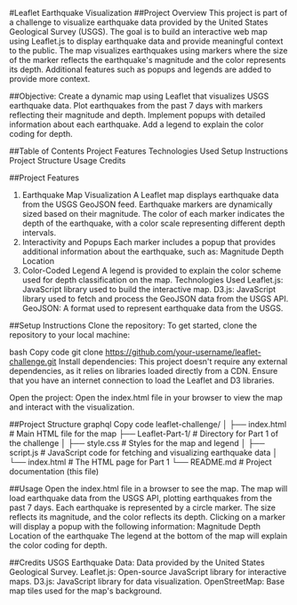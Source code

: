 #Leaflet Earthquake Visualization
##Project Overview
This project is part of a challenge to visualize earthquake data provided by the United States Geological Survey (USGS). The goal is to build an interactive web map using Leaflet.js to display earthquake data and provide meaningful context to the public. The map visualizes earthquakes using markers where the size of the marker reflects the earthquake's magnitude and the color represents its depth. Additional features such as popups and legends are added to provide more context.

##Objective:
Create a dynamic map using Leaflet that visualizes USGS earthquake data.
Plot earthquakes from the past 7 days with markers reflecting their magnitude and depth.
Implement popups with detailed information about each earthquake.
Add a legend to explain the color coding for depth.

##Table of Contents
Project Features
Technologies Used
Setup Instructions
Project Structure
Usage
Credits

##Project Features
1. Earthquake Map Visualization
A Leaflet map displays earthquake data from the USGS GeoJSON feed.
Earthquake markers are dynamically sized based on their magnitude.
The color of each marker indicates the depth of the earthquake, with a color scale representing different depth intervals.
2. Interactivity and Popups
Each marker includes a popup that provides additional information about the earthquake, such as:
Magnitude
Depth
Location
3. Color-Coded Legend
A legend is provided to explain the color scheme used for depth classification on the map.
Technologies Used
Leaflet.js: JavaScript library used to build the interactive map.
D3.js: JavaScript library used to fetch and process the GeoJSON data from the USGS API.
GeoJSON: A format used to represent earthquake data from the USGS.

##Setup Instructions
Clone the repository: To get started, clone the repository to your local machine:

bash
Copy code
git clone https://github.com/your-username/leaflet-challenge.git
Install dependencies: This project doesn't require any external dependencies, as it relies on libraries loaded directly from a CDN. Ensure that you have an internet connection to load the Leaflet and D3 libraries.

Open the project: Open the index.html file in your browser to view the map and interact with the visualization.

##Project Structure
graphql
Copy code
leaflet-challenge/
│
├── index.html       # Main HTML file for the map
├── Leaflet-Part-1/  # Directory for Part 1 of the challenge
│   ├── style.css    # Styles for the map and legend
│   ├── script.js    # JavaScript code for fetching and visualizing earthquake data
│   └── index.html   # The HTML page for Part 1
└── README.md        # Project documentation (this file)

##Usage
Open the index.html file in a browser to see the map.
The map will load earthquake data from the USGS API, plotting earthquakes from the past 7 days.
Each earthquake is represented by a circle marker. The size reflects its magnitude, and the color reflects its depth.
Clicking on a marker will display a popup with the following information:
Magnitude
Depth
Location of the earthquake
The legend at the bottom of the map will explain the color coding for depth.

##Credits
USGS Earthquake Data: Data provided by the United States Geological Survey.
Leaflet.js: Open-source JavaScript library for interactive maps.
D3.js: JavaScript library for data visualization.
OpenStreetMap: Base map tiles used for the map's background.